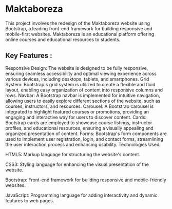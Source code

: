 # Maktaboreza
This project involves the redesign of the Maktaboreza website using Bootstrap, a leading front-end framework for building responsive and mobile-first websites. Maktaboreza is an educational platform offering online courses and educational resources to students.

## Key Features :

Responsive Design: The website is designed to be fully responsive, ensuring seamless accessibility and optimal viewing experience across various devices, including desktops, tablets, and smartphones.
Grid System: Bootstrap's grid system is utilized to create a flexible and fluid layout, enabling easy organization of content into responsive columns and rows.
Navbar: A Bootstrap navbar is implemented for intuitive navigation, allowing users to easily explore different sections of the website, such as courses, instructors, and resources.
Carousel: A Bootstrap carousel is integrated to highlight featured courses or promotions, providing an engaging and interactive way for users to discover content.
Cards: Bootstrap cards are employed to showcase course listings, instructor profiles, and educational resources, ensuring a visually appealing and organized presentation of content.
Forms: Bootstrap's form components are used to implement user registration, login, and contact forms, streamlining the user interaction process and enhancing usability.
Technologies Used:

HTML5: Markup language for structuring the website's content.

CSS3: Styling language for enhancing the visual presentation of the website.

Bootstrap: Front-end framework for building responsive and mobile-friendly websites.

JavaScript: Programming language for adding interactivity and dynamic features to web pages.
